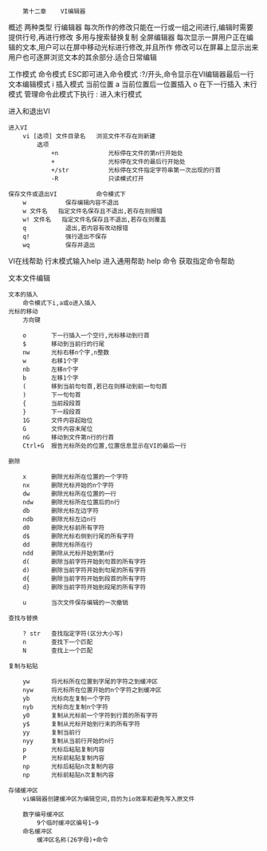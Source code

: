 		第十二章	VI编辑器

概述
	两种类型
		行编辑器
			每次所作的修改只能在一行或一组之间进行,编辑时需要提供行号,再进行修改
			多用与搜索替换复制
		全屏编辑器
			每次显示一屏用户正在编辑的文本,用户可以在屏中移动光标进行修改,并且所作
			修改可以在屏幕上显示出来用户也可逐屏浏览文本的其余部分.适合日常编辑

工作模式
	命令模式
		ESC即可进入命令模式
		:?/开头,命令显示在VI编辑器最后一行
	文本编辑模式
		i	插入模式	当前位置
		a	当前位置后一位置插入
		o	在下一行插入
	末行模式
		管理命令此模式下执行
		:	进入末行模式
		
进入和退出VI

	进入VI
		vi [选项] 文件目录名	浏览文件不存在则新建
			选项
				+n				光标停在文件的第n行开始处
				+				光标停在文件的最后行开始处
				+/str			光标停在文件指定字符串第一次出现的行首
				-R				只读模式打开

	保存文件或退出VI			命令模式下
		w			保存编辑内容不退出
		w 文件名	指定文件名保存且不退出,若存在则报错		
		w! 文件名   指定文件名保存且不退出,若存在则覆盖
		q			退出,若内容有改动报错
		q!			强行退出不保存
		wq			保存并退出
	
VI在线帮助
	行末模式输入help	进入通用帮助
	help 命令			获取指定命令帮助
		
文本文件编辑
	
	文本的插入
		命令模式下i,a或o进入插入
	光标的移动
		方向键
		
		o		下一行插入一个空行,光标移动到行首
		$		移动到当前行的行尾
		nw		光标右移n个字,n整数
		w		右移1个字
		nb		左移n个字
		b		左移1个字
		(		移到当前句句首,若已在则移动到前一句句首
		)		下一句句首
		{		当前段段首
		}		下一段段首
		1G		文件内容起始位
		G		文件内容末尾位
		nG		移动到文件第n行的行首
		Ctrl+G	报告光标所处的位置,位置信息显示在VI的最后一行
		
	删除
	
		x		删除光标所在位置的一个字符
		nx		删除光标开始的n个字符
		dw		删除光标所在位置的一行
		ndw		删除光标所在位置后的n行
		db		删除光标左边字符
		ndb		删除光标左边n行
		d0		删除光标前所有字符
		d$		删除光标右侧到行尾的所有字符
		dd		删除光标所在行
		ndd		删除从光标开始到第n行
		d(		删除当前字符开始到句首的所有字符
		d)		删除当前字符开始到句尾的所有字符
		d{		删除当前字符开始到段首的所有字符
		d}		删除当前字符开始到段尾的所有字符
		
		u		当次文件保存编辑的一次撤销
		
	查找与替换
	
		? str	查找指定字符(区分大小写)
		n		查找下一个匹配
		N		查找上一个匹配
		
	复制与粘贴
		
		yw		将光标所在位置到字尾的字符之到缓冲区
		nyw		将光标所在位置开始的n个字符之到缓冲区
		yb		光标向左复制一个字符
		nyb		光标向左复制n个字符
		y0		复制从光标前一个字符到行首的所有字符
		y$		复制从光标开始到行末的所有字符
		yy		复制当前行
		nyy		复制从当前行开始的n行
		p		光标后粘贴复制内容
		P		光标前粘贴复制内容
		np		光标后粘贴n次复制内容
		np		光标前粘贴n次复制内容
		
	存储缓冲区
		vi编辑器创建缓冲区为编辑空间,目的为io效率和避免写入原文件
		
		数字编号缓冲区
			9个临时缓冲区编号1~9
		命名缓冲区
			缓冲区名称(26字母)+命令
			
